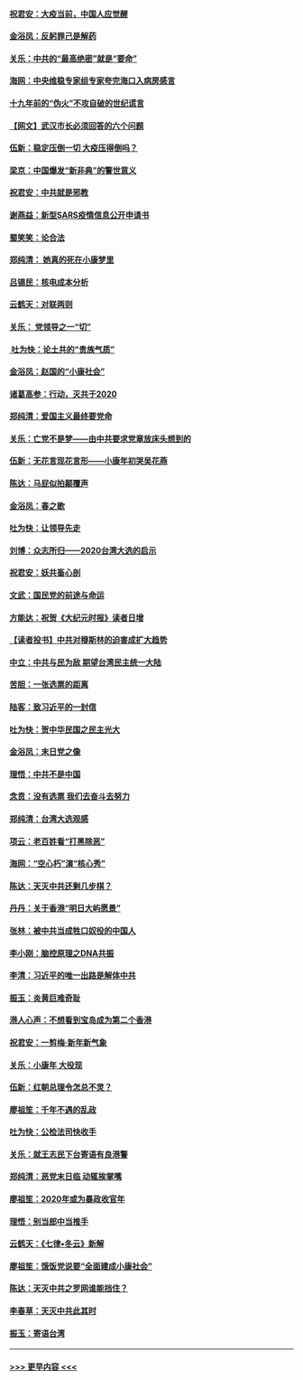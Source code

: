#### [祝君安：大疫当前，中国人应觉醒](../pages/nsc993/n11821946.md?t=01270022) 
#### [金浴凤：反躬罪己是解药](../pages/nsc993/n11820280.md?t=01270022) 
#### [关乐：中共的“最高绝密”就是“要命”](../pages/nsc993/n11816946.md?t=01270022) 
#### [海网：中央维稳专家组专家夸完海口入病房感言](../pages/nsc993/n11815138.md?t=01270022) 
#### [十九年前的“伪火”不攻自破的世纪谎言](../pages/nsc993/n11813238.md?t=01270022) 
#### [【网文】武汉市长必须回答的六个问题](../pages/nsc993/n11813848.md?t=01270022) 
#### [伍新：稳定压倒一切 大疫压得倒吗？](../pages/nsc993/n11812634.md?t=01270022) 
#### [梁京：中国爆发“新非典”的警世意义](../pages/nsc993/n11812554.md?t=01270022) 
#### [祝君安：中共就是邪教](../pages/nsc993/n11812431.md?t=01270022) 
#### [谢燕益：新型SARS疫情信息公开申请书](../pages/nsc993/n11808840.md?t=01270022) 
#### [蜀笑笑：论合法](../pages/nsc993/n11808064.md?t=01270022) 
#### [郑纯清： 她真的死在小康梦里](../pages/nsc993/n11806623.md?t=01270022) 
#### [吕锡民：核电成本分析](../pages/nsc993/n11806284.md?t=01270022) 
#### [云鹤天：对联两则](../pages/nsc993/n11805957.md?t=01270022) 
#### [关乐： 党领导之一“切”](../pages/nsc993/n11804505.md?t=01270022) 
#### [ 吐为快：论土共的“贵族气质”](../pages/nsc993/n11804490.md?t=01270022) 
#### [金浴凤：赵国的“小康社会”](../pages/nsc993/n11804452.md?t=01270022) 
#### [诸葛高参：行动，灭共于2020](../pages/nsc993/n11804120.md?t=01270022) 
#### [郑纯清：爱国主义最终要党命](../pages/nsc993/n11802197.md?t=01270022) 
#### [关乐：亡党不是梦——由中共要求党章放床头想到的](../pages/nsc993/n11802156.md?t=01270022) 
#### [伍新：无花言现花言形——小康年初哭吴花燕](../pages/nsc993/n11800044.md?t=01270022) 
#### [陈达：马屁似拍颠覆声](../pages/nsc993/n11800010.md?t=01270022) 
#### [金浴凤：春之歌](../pages/nsc993/n11797687.md?t=01270022) 
#### [吐为快：让领导先走](../pages/nsc993/n11797512.md?t=01270022) 
#### [刘博：众志所归——2020台湾大选的启示](../pages/nsc993/n11796878.md?t=01270022) 
#### [祝君安：妖共畜心剖](../pages/nsc993/n11794273.md?t=01270022) 
#### [文武：国民党的前途与命运](../pages/nsc993/n11794198.md?t=01270022) 
#### [方能达：祝贺《大纪元时报》读者日增](../pages/nsc993/n11793807.md?t=01270022) 
#### [【读者投书】中共对穆斯林的迫害成扩大趋势](../pages/nsc993/n11791371.md?t=01270022) 
#### [中立：中共与民为敌 期望台湾民主统一大陆](../pages/nsc993/n11790392.md?t=01270022) 
#### [苦胆：一张选票的距离](../pages/nsc993/n11788914.md?t=01270022) 
#### [陆客：致习近平的一封信](../pages/nsc993/n11788867.md?t=01270022) 
#### [吐为快：贺中华民国之民主光大](../pages/nsc993/n11788618.md?t=01270022) 
#### [金浴凤：末日党之像](../pages/nsc993/n11787475.md?t=01270022) 
#### [理悟：中共不是中国](../pages/nsc993/n11787463.md?t=01270022) 
#### [念贲：没有选票  我们去奋斗去努力](../pages/nsc993/n11787398.md?t=01270022) 
#### [郑纯清：台湾大选观感](../pages/nsc993/n11786210.md?t=01270022) 
#### [项云：老百姓看“打黑除恶”](../pages/nsc993/n11785398.md?t=01270022) 
#### [海网：“空心朽”演“核心秀”](../pages/nsc993/n11783874.md?t=01270022) 
#### [陈达：天灭中共还剩几步棋？](../pages/nsc993/n11783719.md?t=01270022) 
#### [丹丹：关于香港“明日大屿愿景”](../pages/nsc993/n11783273.md?t=01270022) 
#### [张林：被中共当成牲口奴役的中国人](../pages/nsc993/n11782397.md?t=01270022) 
#### [李小刚：脑控原理之DNA共振](../pages/nsc993/n11780962.md?t=01270022) 
#### [李清：习近平的唯一出路是解体中共](../pages/nsc993/n11780866.md?t=01270022) 
#### [振玉：炎黄巨难奇耻](../pages/nsc993/n11779632.md?t=01270022) 
#### [港人心声：不想看到宝岛成为第二个香港](../pages/nsc993/n11778817.md?t=01270022) 
#### [祝君安：一剪梅‧新年新气象](../pages/nsc993/n11776340.md?t=01270022) 
#### [关乐：小康年 大役现](../pages/nsc993/n11774213.md?t=01270022) 
#### [伍新：红朝总理令怎总不灵？](../pages/nsc993/n11770813.md?t=01270022) 
#### [廖祖笙：千年不遇的乱政](../pages/nsc993/n11770373.md?t=01270022) 
#### [吐为快：公检法司快收手](../pages/nsc993/n11770359.md?t=01270022) 
#### [关乐：就王志民下台寄语有良港警](../pages/nsc993/n11769903.md?t=01270022) 
#### [郑纯清：恶党末日临 动辄挨掌嘴](../pages/nsc993/n11769356.md?t=01270022) 
#### [廖祖笙：2020年或为暴政收官年](../pages/nsc993/n11768216.md?t=01270022) 
#### [理悟：别当郎中当推手](../pages/nsc993/n11768243.md?t=01270022) 
#### [云鹤天：《七律▪冬云》新解](../pages/nsc993/n11768204.md?t=01270022) 
#### [廖祖笙：饿饭党说要“全面建成小康社会”](../pages/nsc993/n11767482.md?t=01270022) 
#### [陈达：天灭中共之罗网谁能挡住？](../pages/nsc993/n11767465.md?t=01270022) 
#### [李春草：天灭中共此其时](../pages/nsc993/n11767452.md?t=01270022) 
#### [振玉：寄语台湾](../pages/nsc993/n11767432.md?t=01270022) 

----
#### [ >>> 更早内容 <<< ](../indexes/nsc993-earlier.md)
